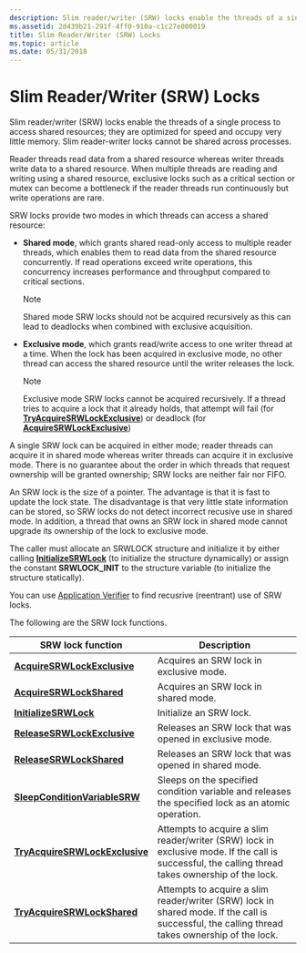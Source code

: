 ```yaml
---
description: Slim reader/writer (SRW) locks enable the threads of a single process to access shared resources; they are optimized for speed and occupy very little memory.
ms.assetid: 2d439b21-291f-4ff0-910a-c1c27e800019
title: Slim Reader/Writer (SRW) Locks
ms.topic: article
ms.date: 05/31/2018
---
```


# Slim Reader/Writer (SRW) Locks

Slim reader/writer (SRW) locks enable the threads of a single process to access shared resources; they are optimized for speed and occupy very little memory. Slim reader-writer locks cannot be shared across processes.

Reader threads read data from a shared resource whereas writer threads write data to a shared resource. When multiple threads are reading and writing using a shared resource, exclusive locks such as a critical section or mutex can become a bottleneck if the reader threads run continuously but write operations are rare.

SRW locks provide two modes in which threads can access a shared resource:

-   **Shared mode**, which grants shared read-only access to multiple reader threads, which enables them to read data from the shared resource concurrently. If read operations exceed write operations, this concurrency increases performance and throughput compared to critical sections.
    > [!NOTE]
    > Shared mode SRW locks should not be acquired recursively as this can lead to deadlocks when combined with exclusive acquisition.

-   **Exclusive mode**, which grants read/write access to one writer thread at a time. When the lock has been acquired in exclusive mode, no other thread can access the shared resource until the writer releases the lock.
    > [!NOTE]
    > Exclusive mode SRW locks cannot be acquired recursively. If a thread tries to acquire a lock that it already holds, that attempt will fail (for [**TryAcquireSRWLockExclusive**](/windows/win32/api/synchapi/nf-synchapi-tryacquiresrwlockexclusive)) or deadlock (for [**AcquireSRWLockExclusive**](/windows/win32/api/synchapi/nf-synchapi-acquiresrwlockexclusive))

A single SRW lock can be acquired in either mode; reader threads can acquire it in shared mode whereas writer threads can acquire it in exclusive mode. There is no guarantee about the order in which threads that request ownership will be granted ownership; SRW locks are neither fair nor FIFO.

An SRW lock is the size of a pointer. The advantage is that it is fast to update the lock state. The disadvantage is that very little state information can be stored, so SRW locks do not detect incorrect recusive use in shared mode. In addition, a thread that owns an SRW lock in shared mode cannot upgrade its ownership of the lock to exclusive mode.

The caller must allocate an SRWLOCK structure and initialize it by either calling [**InitializeSRWLock**](/windows/win32/api/synchapi/nf-synchapi-initializesrwlock) (to initialize the structure dynamically) or assign the constant **SRWLOCK\_INIT** to the structure variable (to initialize the structure statically).

You can use [Application Verifier](/windows-hardware/drivers/devtest/application-verifier) to find recusrive (reentrant) use of SRW locks.

The following are the SRW lock functions.

| SRW lock function                                                | Description                                                                                                                                       |
|------------------------------------------------------------------|---------------------------------------------------------------------------------------------------------------------------------------------------|
| [**AcquireSRWLockExclusive**](/windows/win32/api/synchapi/nf-synchapi-acquiresrwlockexclusive)       | Acquires an SRW lock in exclusive mode.                                                                                                           |
| [**AcquireSRWLockShared**](/windows/win32/api/synchapi/nf-synchapi-acquiresrwlockshared)             | Acquires an SRW lock in shared mode.                                                                                                              |
| [**InitializeSRWLock**](/windows/win32/api/synchapi/nf-synchapi-initializesrwlock)                   | Initialize an SRW lock.                                                                                                                           |
| [**ReleaseSRWLockExclusive**](/windows/win32/api/synchapi/nf-synchapi-releasesrwlockexclusive)       | Releases an SRW lock that was opened in exclusive mode.                                                                                           |
| [**ReleaseSRWLockShared**](/windows/win32/api/synchapi/nf-synchapi-releasesrwlockshared)             | Releases an SRW lock that was opened in shared mode.                                                                                              |
| [**SleepConditionVariableSRW**](/windows/win32/api/synchapi/nf-synchapi-sleepconditionvariablesrw)   | Sleeps on the specified condition variable and releases the specified lock as an atomic operation.                                                |
| [**TryAcquireSRWLockExclusive**](/windows/win32/api/synchapi/nf-synchapi-tryacquiresrwlockexclusive) | Attempts to acquire a slim reader/writer (SRW) lock in exclusive mode. If the call is successful, the calling thread takes ownership of the lock. |
| [**TryAcquireSRWLockShared**](/windows/win32/api/synchapi/nf-synchapi-tryacquiresrwlockshared)       | Attempts to acquire a slim reader/writer (SRW) lock in shared mode. If the call is successful, the calling thread takes ownership of the lock.    |

 

